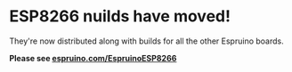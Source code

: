 # ESP8266 nuilds have moved!

They're now distributed along with builds for all the other Espruino boards.

__Please see [espruino.com/EspruinoESP8266](http://www.espruino.com/EspruinoESP8266)__


